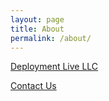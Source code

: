 ```yaml
---
layout: page
title: About
permalink: /about/
---
```


[Deployment Live LLC](https://www.deploymentlive.com)


[Contact Us](mailto:info@deploymentlive.com)

